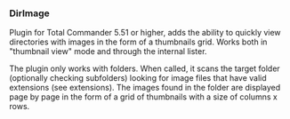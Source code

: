 ### DirImage

Plugin for Total Commander 5.51 or higher, adds the ability to quickly view directories with images in the form of a thumbnails grid.
Works both in "thumbnail view" mode and through the internal lister.

The plugin only works with folders. When called, it scans the target folder (optionally checking subfolders) looking for image files that have valid extensions (see extensions).
The images found in the folder are displayed page by page in the form of a grid of thumbnails with a size of columns x rows.